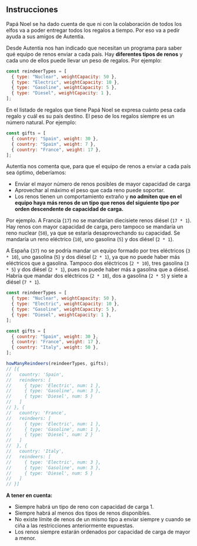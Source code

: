 ## Instrucciones

Papá Noel se ha dado cuenta de que ni con la colaboración de todos los elfos va a poder entregar todos los regalos a tiempo. Por eso va a pedir ayuda a sus amigos de Autentia.

Desde Autentia nos han indicado que necesitan un programa para saber qué equipo de renos enviar a cada país. Hay **diferentes tipos de renos** y cada uno de ellos puede llevar un peso de regalos. Por ejemplo:

```javascript
const reindeerTypes = [
  { type: "Nuclear", weightCapacity: 50 },
  { type: "Electric", weightCapacity: 10 },
  { type: "Gasoline", weightCapacity: 5 },
  { type: "Diesel", weightCapacity: 1 },
];
```

En el listado de regalos que tiene Papá Noel se expresa cuánto pesa cada regalo y cuál es su país destino. El peso de los regalos siempre es un número natural. Por ejemplo:

```javascript
const gifts = [
  { country: "Spain", weight: 30 },
  { country: "Spain", weight: 7 },
  { country: "France", weight: 17 },
];
```

Autentia nos comenta que, para que el equipo de renos a enviar a cada país sea óptimo, deberíamos:

- Enviar el mayor número de renos posibles de mayor capacidad de carga
- Aprovechar al máximo el peso que cada reno puede soportar.
- Los renos tienen un comportamiento extraño y **no admiten que en el equipo haya más renos de un tipo que renos del siguiente tipo por orden descendente de capacidad de carga.**

Por ejemplo. A Francia (`17`) no se mandarían diecisiete renos diésel (`17 * 1`). Hay renos con mayor capacidad de carga, pero tampoco se mandaría un reno nuclear (`50`), ya que se estaría desaprovechando su capacidad. Se mandaría un reno eléctrico (`10`), uno gasolina (`5`) y dos diésel (`2 * 1`).

A España (`37`) no se podría mandar un equipo formado por tres eléctricos (`3 * 10`), uno gasolina (`5`) y dos diésel (`2 * 1`), ya que no puede haber más eléctricos que a gasolina. Tampoco dos eléctricos (`2 * 10`), tres gasolina (`3 * 5`) y dos diésel (`2 * 1`), pues no puede haber más a gasolina que a diésel. Habría que mandar dos eléctricos (`2 * 10`), dos a gasolina (`2 * 5`) y siete a diésel (`7 * 1`).

```javascript
const reindeerTypes = [
  { type: "Nuclear", weightCapacity: 50 },
  { type: "Electric", weightCapacity: 10 },
  { type: "Gasoline", weightCapacity: 5 },
  { type: "Diesel", weightCapacity: 1 },
];

const gifts = [
  { country: "Spain", weight: 30 },
  { country: "France", weight: 17 },
  { country: "Italy", weight: 50 },
];

howManyReindeers(reindeerTypes, gifts);
// [{
//   country: 'Spain',
//   reindeers: [
//     { type: 'Electric', num: 1 },
//     { type: 'Gasoline', num: 3 },
//     { type: 'Diesel', num: 5 }
//   ]
// }, {
//   country: 'France',
//   reindeers: [
//     { type: 'Electric', num: 1 },
//     { type: 'Gasoline', num: 1 },
//     { type: 'Diesel', num: 2 }
//   ]
//  }, {
//   country: 'Italy',
//   reindeers: [
//     { type: 'Electric', num: 3 },
//     { type: 'Gasoline', num: 3 },
//     { type: 'Diesel', num: 5 }
//   ]
// }]
```

**A tener en cuenta:**

- Siempre habrá un tipo de reno con capacidad de carga 1.
- Siempre habrá al menos dos tipos de renos disponibles.
- No existe límite de renos de un mismo tipo a enviar siempre y cuando se ciña a las restricciones anteriormente expuestas.
- Los renos siempre estarán ordenados por capacidad de carga de mayor a menor.
